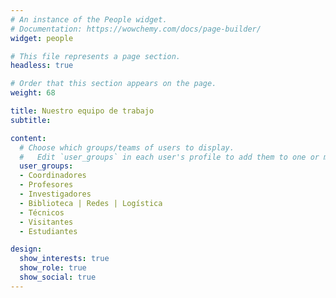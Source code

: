 ```yaml
---
# An instance of the People widget.
# Documentation: https://wowchemy.com/docs/page-builder/
widget: people

# This file represents a page section.
headless: true

# Order that this section appears on the page.
weight: 68

title: Nuestro equipo de trabajo
subtitle:

content:
  # Choose which groups/teams of users to display.
  #   Edit `user_groups` in each user's profile to add them to one or more of these groups.
  user_groups:
  - Coordinadores
  - Profesores
  - Investigadores
  - Biblioteca | Redes | Logística
  - Técnicos
  - Visitantes
  - Estudiantes

design:
  show_interests: true
  show_role: true
  show_social: true
---
```

